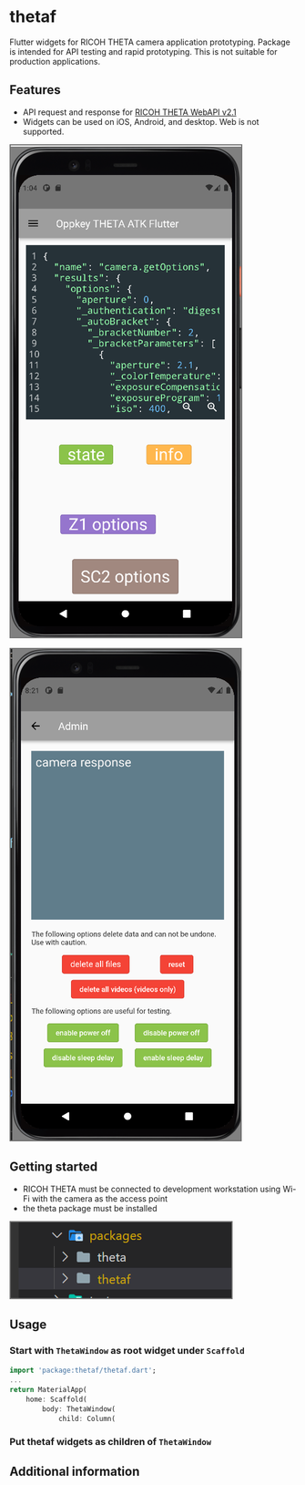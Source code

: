 <!-- 
This README describes the package. If you publish this package to pub.dev,
this README's contents appear on the landing page for your package.

For information about how to write a good package README, see the guide for
[writing package pages](https://dart.dev/guides/libraries/writing-package-pages). 

For general information about developing packages, see the Dart guide for
[creating packages](https://dart.dev/guides/libraries/create-library-packages)
and the Flutter guide for
[developing packages and plugins](https://flutter.dev/developing-packages). 
-->

# thetaf

Flutter widgets for RICOH THETA camera application prototyping.
Package is intended for API testing and rapid prototyping.
This is not suitable for production applications.

## Features

<!-- TODO: List what your package can do. Maybe include images, gifs, or videos. -->

* API request and response for [RICOH THETA WebAPI v2.1](https://api.ricoh/docs/theta-web-api-v2.1/)
* Widgets can be used on iOS, Android, and desktop. Web is not supported.

![use screen](readme_assets/images/home_screen.png)

![home screen](readme_assets/images/admin_screen.png)

## Getting started

<!-- 
TODO: List prerequisites and provide or point to information on how to
start using the package. -->

* RICOH THETA must be connected to development workstation using Wi-Fi with
the camera as the access point
* the theta package must be installed

![package requirements](readme_assets/images/package_requirements.png)

## Usage

### Start with `ThetaWindow` as root widget under `Scaffold`

```dart
import 'package:thetaf/thetaf.dart';
...
return MaterialApp(
    home: Scaffold(
        body: ThetaWindow(
            child: Column(

```

### Put thetaf widgets as children of `ThetaWindow`

## Additional information

<!-- 
TODO: Tell users more about the package: where to find more information, how to 
contribute to the package, how to file issues, what response they can expect 
from the package authors, and more. -->
